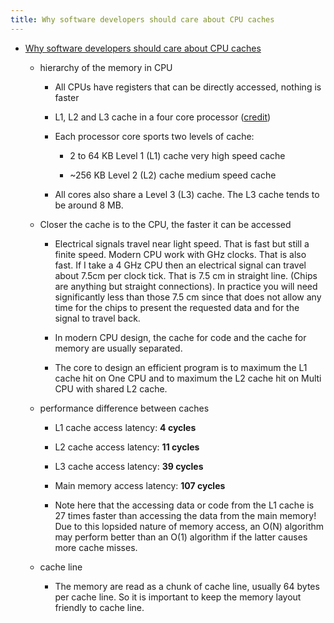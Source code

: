```yaml
---
title: Why software developers should care about CPU caches
---
```


- [Why software developers should care about CPU caches](https://medium.com/software-design/why-software-developers-should-care-about-cpu-caches-8da04355bb8a)
	 - hierarchy of the memory in CPU
		 - All CPUs have registers that can be directly accessed, nothing is faster

		 - L1, L2 and L3 cache in a four core processor ([credit](https://superuser.com/questions/196143/where-exactly-l1-l2-and-l3-caches-located-in-computer))

		 - Each processor core sports two levels of cache:
			 - 2 to 64 KB Level 1 (L1) cache very high speed cache

			 - ~256 KB Level 2 (L2) cache medium speed cache

		 - All cores also share a Level 3 (L3) cache. The L3 cache tends to be around 8 MB.

	 - Closer the cache is to the CPU, the faster it can be accessed
		 - Electrical signals travel near light speed. That is fast but still a finite speed. Modern CPU work with GHz clocks. That is also fast. If I take a 4 GHz CPU then an electrical signal can travel about 7.5cm per clock tick. That is 7.5 cm in straight line. (Chips are anything but straight connections). In practice you will need significantly less than those 7.5 cm since that does not allow any time for the chips to present the requested data and for the signal to travel back.

		 - In modern CPU design, the cache for code and the cache for memory are usually separated.

		 - The core to design an efficient program is to maximum the L1 cache hit on One CPU and to maximum the L2 cache hit on Multi CPU with shared L2 cache.

	 - performance difference between caches
		 - L1 cache access latency: **4 cycles**

		 - L2 cache access latency: **11 cycles**

		 - L3 cache access latency: **39 cycles**

		 - Main memory access latency: **107 cycles**

		 - Note here that the accessing data or code from the L1 cache is 27 times faster than accessing the data from the main memory! Due to this lopsided nature of memory access, an O(N) algorithm may perform better than an O(1) algorithm if the latter causes more cache misses.

	 - cache line
		 - The memory are read as a chunk of cache line, usually 64 bytes per cache line. So it is important to keep the memory layout friendly to cache line.
